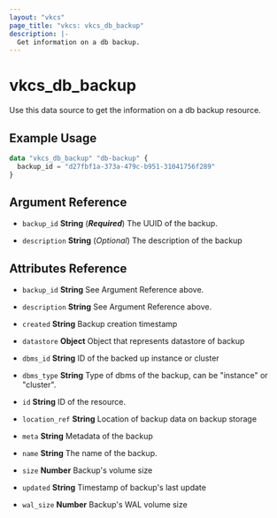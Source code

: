 ```yaml
---
layout: "vkcs"
page_title: "vkcs: vkcs_db_backup"
description: |-
  Get information on a db backup.
---
```


# vkcs_db_backup

Use this data source to get the information on a db backup resource.

## Example Usage

```terraform
data "vkcs_db_backup" "db-backup" {
  backup_id = "d27fbf1a-373a-479c-b951-31041756f289"
}
```

## Argument Reference
- `backup_id` **String** (***Required***) The UUID of the backup.

- `description` **String** (*Optional*) The description of the backup


## Attributes Reference
- `backup_id` **String** See Argument Reference above.

- `description` **String** See Argument Reference above.

- `created` **String** Backup creation timestamp

- `datastore` **Object** Object that represents datastore of backup

- `dbms_id` **String** ID of the backed up instance or cluster

- `dbms_type` **String** Type of dbms of the backup, can be "instance" or "cluster".

- `id` **String** ID of the resource.

- `location_ref` **String** Location of backup data on backup storage

- `meta` **String** Metadata of the backup

- `name` **String** The name of the backup.

- `size` **Number** Backup's volume size

- `updated` **String** Timestamp of backup's last update

- `wal_size` **Number** Backup's WAL volume size


